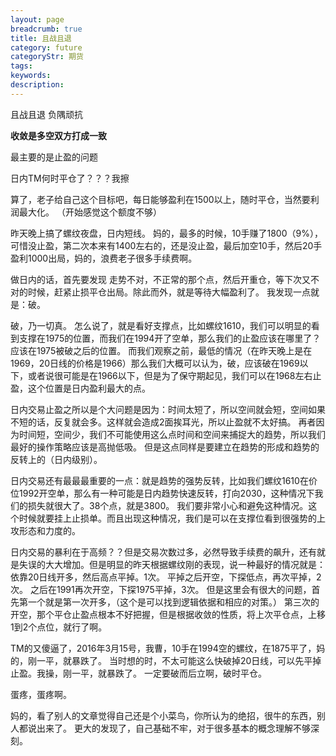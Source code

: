 ```yaml
---
layout: page
breadcrumb: true
title: 且战且退
category: future
categoryStr: 期货
tags: 
keywords: 
description: 
---
```



且战且退
负隅顽抗

**收敛是多空双方打成一致**

最主要的是止盈的问题

日内TM何时平仓了？？？我擦


算了，老子给自己这个目标吧，每日能够盈利在1500以上，随时平仓，当然要利润最大化。
（开始感觉这个额度不够）

昨天晚上搞了螺纹夜盘，日内短线。
妈的，最多的时候，10手赚了1800（9%），可惜没止盈，第二次本来有1400左右的，还是没止盈，最后加空10手，然后20手盈利1000出局，妈的，浪费老子很多手续费啊。

做日内的话，首先要发现  走势不对，不正常的那个点，然后开重仓，等下次又不对的时候，赶紧止损平仓出局。除此而外，就是等待大幅盈利了。
我发现一点就是：破。

破，乃一切真。
怎么说了，就是看好支撑点，比如螺纹1610，我们可以明显的看到支撑在1975的位置，而我们在1994开了空单，那么我们的止盈应该在哪里了？
应该在1975被破之后的位置。
而我们观察之前，最低的情况（在昨天晚上是在1969，20日线的价格是1966）那么我们大概可以认为，破，应该破在1969以下，或者说很可能是在1966以下，但是为了保守期起见，我们可以在1968左右止盈，这个位置是日内盈利最大的点。

日内交易止盈之所以是个大问题是因为：时间太短了，所以空间就会短，空间如果不短的话，反复就会多。这样就会造成2面挨耳光，所以止盈就不太好搞。
再者因为时间短，空间少，我们不可能使用这么点时间和空间来捕捉大的趋势，所以我们最好的操作策略应该是高抛低吸。
但是这点同样是要建立在趋势的形成和趋势的反转上的（日内级别）。

日内交易还有最最最重要的一点：就是趋势的强势反转，比如我们螺纹1610在价位1992开空单，那么有一种可能是日内趋势快速反转，打向2030，这种情况下我们的损失就很大了。38个点，就是3800。
我们要非常小心和避免这种情况。这个时候就要挂上止损单。而且出现这种情况，我们是可以在支撑位看到很强势的上攻形态和力度的。

日内交易的暴利在于高频？？但是交易次数过多，必然导致手续费的飙升，还有就是失误的大大增加。但是明显的昨天根据螺纹刚的表现，说一种最好的情况就是：
依靠20日线开多，然后高点平掉。1次。
平掉之后开空，下探低点，再次平掉，2次。
之后在1991再次开空，下探1975平掉，3次。
但是这里会有很大的问题，首先第一个就是第一次开多，（这个是可以找到逻辑依据和相应的对策。）
第三次的开空，那个平仓止盈点根本不好把握，但是根据收敛的性质，将上次平仓点，上移1到2个点位，就行了啊。


TM的又傻逼了，2016年3月15号，我曹，10手在1994空的螺纹，在1875平了，妈的，刚一平，就暴跌了。
当时想的时，不太可能这么快破掉20日线，可以先平掉止盈。我操，刚一平，就暴跌了。
一定要破而后立啊，破时平仓。

蛋疼，蛋疼啊。

妈的，看了别人的文章觉得自己还是个小菜鸟，你所认为的绝招，很牛的东西，别人都说出来了。
更大的发现了，自己基础不牢，对于很多基本的概念理解不够深刻。




